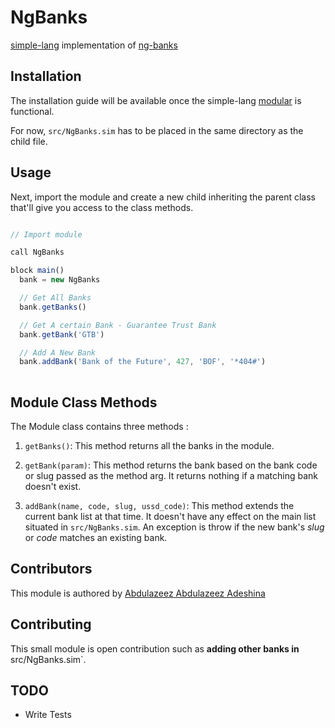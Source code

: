 # NgBanks

[simple-lang](https://github.com/simple-language/simple) implementation of [ng-banks](https://github.com/BolajiOlajide/ng-banks)

## Installation

The installation guide will be available once the simple-lang [modular](https://github.com/simple-lang/simple/tree/master/environment/modular) is functional.

For now, `src/NgBanks.sim` has to be placed in the same directory as the child file.

## Usage

Next, import the module and create a new child inheriting the parent class that'll give you access to the class methods.

```js

// Import module

call NgBanks

block main()
  bank = new NgBanks

  // Get All Banks
  bank.getBanks()

  // Get A certain Bank - Guarantee Trust Bank
  bank.getBank('GTB')

  // Add A New Bank
  bank.addBank('Bank of the Future', 427, 'BOF', '*404#')
  
```

## Module Class Methods

The Module class contains three methods :

1. `getBanks()`: This method returns all the banks in the module.

2. `getBank(param)`: This method returns the bank based on the bank code or slug passed as the method arg. It returns nothing if a matching bank doesn't exist.

3. `addBank(name, code, slug, ussd_code)`: This method extends the current bank list at that time. It doesn't have any effect on the main list situated in `src/NgBanks.sim`. An exception is throw if the new bank's *slug* or *code* matches an existing bank.

## Contributors

This module is authored by [Abdulazeez Abdulazeez Adeshina](https://twitter.com/kvng_zeez)

## Contributing

This small module is open contribution such as **adding other banks in** src/NgBanks.sim`.

## TODO

- Write Tests